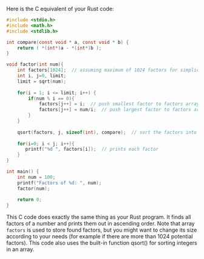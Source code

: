 Here is the C equivalent of your Rust code:

```C
#include <stdio.h>
#include <math.h>
#include <stdlib.h>

int compare(const void * a, const void * b) {
    return ( *(int*)a - *(int*)b );
}

void factor(int num){
    int factors[1024];  // assuming maximum of 1024 factors for simplicity
    int i, j=0, limit;
    limit = sqrt(num);
    
    for(i = 1; i <= limit; i++) {  
        if(num % i == 0){
            factors[j++] = i;  // push smallest factor to factors array
            factors[j++] = num/i;  // push largest factor to factors array
        }
    }
    
    qsort(factors, j, sizeof(int), compare);  // sort the factors into numerical order for viewing purposes
  
    for(i=0; i < j; i++){
       printf("%d ", factors[i]);  // prints each factor
    }
}

int main() {
    int num = 100;
    printf("Factors of %d: ", num);
    factor(num);  
    
    return 0;
}
```
This C code does exactly the same thing as your Rust program. It finds all factors of a number and prints them out in ascending order. Note that array `factors` is used to store found factors, but you might want to change its size according to your needs (for example if there are more than 1024 potential factors). This code also uses the built-in function qsort() for sorting integers in an array.

